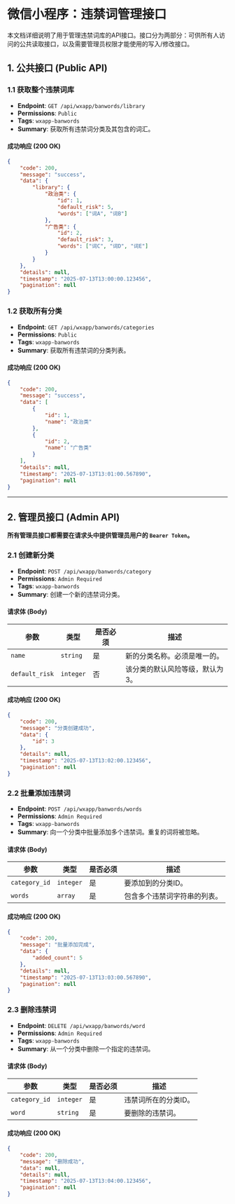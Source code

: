 # 微信小程序：违禁词管理接口

本文档详细说明了用于管理违禁词库的API接口。接口分为两部分：可供所有人访问的公共读取接口，以及需要管理员权限才能使用的写入/修改接口。

## 1. 公共接口 (Public API)

### 1.1 获取整个违禁词库

- **Endpoint**: `GET /api/wxapp/banwords/library`
- **Permissions**: `Public`
- **Tags**: `wxapp-banwords`
- **Summary**: 获取所有违禁词分类及其包含的词汇。

#### 成功响应 (200 OK)

```json
{
    "code": 200,
    "message": "success",
    "data": {
        "library": {
            "政治类": {
                "id": 1,
                "default_risk": 5,
                "words": ["词A", "词B"]
            },
            "广告类": {
                "id": 2,
                "default_risk": 3,
                "words": ["词C", "词D", "词E"]
            }
        }
    },
    "details": null,
    "timestamp": "2025-07-13T13:00:00.123456",
    "pagination": null
}
```

### 1.2 获取所有分类

- **Endpoint**: `GET /api/wxapp/banwords/categories`
- **Permissions**: `Public`
- **Tags**: `wxapp-banwords`
- **Summary**: 获取所有违禁词的分类列表。

#### 成功响应 (200 OK)

```json
{
    "code": 200,
    "message": "success",
    "data": [
        {
            "id": 1,
            "name": "政治类"
        },
        {
            "id": 2,
            "name": "广告类"
        }
    ],
    "details": null,
    "timestamp": "2025-07-13T13:01:00.567890",
    "pagination": null
}
```

---

## 2. 管理员接口 (Admin API)

**所有管理员接口都需要在请求头中提供管理员用户的 `Bearer Token`。**

### 2.1 创建新分类

- **Endpoint**: `POST /api/wxapp/banwords/category`
- **Permissions**: `Admin Required`
- **Tags**: `wxapp-banwords`
- **Summary**: 创建一个新的违禁词分类。

#### 请求体 (Body)

| 参数 | 类型 | 是否必须 | 描述 |
| --- | --- | --- | --- |
| `name` | `string` | 是 | 新的分类名称。必须是唯一的。 |
| `default_risk` | `integer`| 否 | 该分类的默认风险等级，默认为3。 |

#### 成功响应 (200 OK)

```json
{
    "code": 200,
    "message": "分类创建成功",
    "data": {
        "id": 3
    },
    "details": null,
    "timestamp": "2025-07-13T13:02:00.123456",
    "pagination": null
}
```

### 2.2 批量添加违禁词

- **Endpoint**: `POST /api/wxapp/banwords/words`
- **Permissions**: `Admin Required`
- **Tags**: `wxapp-banwords`
- **Summary**: 向一个分类中批量添加多个违禁词。重复的词将被忽略。

#### 请求体 (Body)

| 参数 | 类型 | 是否必须 | 描述 |
| --- | --- | --- | --- |
| `category_id` | `integer` | 是 | 要添加到的分类ID。 |
| `words` | `array` | 是 | 包含多个违禁词字符串的列表。 |

#### 成功响应 (200 OK)

```json
{
    "code": 200,
    "message": "批量添加完成",
    "data": {
        "added_count": 5
    },
    "details": null,
    "timestamp": "2025-07-13T13:03:00.567890",
    "pagination": null
}
```

### 2.3 删除违禁词

- **Endpoint**: `DELETE /api/wxapp/banwords/word`
- **Permissions**: `Admin Required`
- **Tags**: `wxapp-banwords`
- **Summary**: 从一个分类中删除一个指定的违禁词。

#### 请求体 (Body)

| 参数 | 类型 | 是否必须 | 描述 |
| --- | --- | --- | --- |
| `category_id` | `integer` | 是 | 违禁词所在的分类ID。 |
| `word` | `string` | 是 | 要删除的违禁词。 |

#### 成功响应 (200 OK)

```json
{
    "code": 200,
    "message": "删除成功",
    "data": null,
    "details": null,
    "timestamp": "2025-07-13T13:04:00.123456",
    "pagination": null
}
``` 